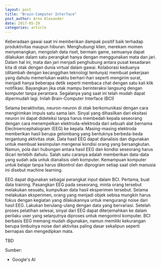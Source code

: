 ```yaml
---
layout: post
title: "Brain-Computer Interface"
post_author: Arno Alexander
date: 2017-05-29
categories: article
---
```

<p>Keberadaan gawai saat ini memberikan dampak positif baik terhadap produktivitas maupun hiburan. Menghubungi klien, merekam momen menyenangkan, mengolah data riset, bermain game, semuanya dapat dilakukan dalam satu perangkat hanya dengan menggunakan mata dan jari. Dalam hal ini, mata dan jari menjadi penghubung antara pusat kesadaran kita di otak dengan dunia virtual dalam gawai. Kolaborasi keduanya (ditambah dengan kecanggihan teknologi tentunya) membuat pekerjaan yang dahulu memerlukan waktu berhari-hari seperti mengirim surat, menjadi hanya beberapa detik seperti membaca chat dengan satu kali klik notifikasi. Bayangkan jika otak mampu berinteraksi langsung dengan komputer tanpa perantara. Segalanya yang saat ini telah mudah dapat dipermudah lagi. Inilah Brain-Computer Interface (BCI)</p><!--endofpreview-->
<p>Selama beraktivitas, neuron-neuron di otak berkomunikasi dengan cara mengirimkan impuls satu sama lain. Sinyal yang dihasilkan dari eksitasi neuron ini dapat dideteksi tanpa harus membedah kepala seseorang dengan cara menempelkan elektroda-elektroda dari sebuah alat bernama Electroencephalogram (EEG) ke kepala. Masing-masing elektroda memberikan hasil berupa gelombang yang bentuknya berbeda-beda tergantung aktivitas otak. Data hasil EEG dapat dianalisis dan digunakan untuk membuat kesimpulan mengenai kondisi orang yang bersangkutan. Namun, pola dari hubungan antara hasil EEG dan kondisi seseorang harus dicari terlebih dahulu. Salah satu caranya adalah memberikan data-data yang sudah ada untuk dianalisis oleh komputer. Kemampuan komputer untuk belajar tanpa harus dikontrol dan diprogram setiap saat oleh manusia ini disebut machine learning.</p>
<p>EEG dapat digunakan sebagai perangkat input dalam BCI. Pertama, buat data training. Pasangkan EEG pada seseorang, minta orang tersebut melakukan sesuatu, kumpulkan data hasil eksperimen tersebut. Selama melakukan eksperimen, orang yang menjadi objek sebisa mungkin harus fokus dengan kegiatan yang dilakukannya untuk mengurangi noise dari hasil EEG. Lakukan berulang-ulang dengan data yang bervariasi. Setelah proses pelatihan selesai, sinyal dari EEG dapat diterjemahkan ke dalam perilaku user yang selanjutnya diproses untuk mengontrol komputer. BCI berbasis EEG memang mudah digunakan, namun memiliki kekurangan berupa timbulnya noise dari aktivitas paling dasar sekalipun seperti bernapas dan mengedipkan mata.</p>
<p>TBD</p>
<p>Sumber:</p>
<ul>
	<li>Google's AI</li>
</ul>